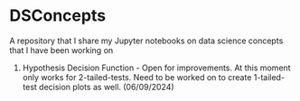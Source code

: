 # DSConcepts
A repository that I share my Jupyter notebooks on data science concepts that I have been working on
1. Hypothesis Decision Function - Open for improvements. At this moment only works for 2-tailed-tests. Need to be worked on to create 1-tailed-test decision plots as well. (06/09/2024)
